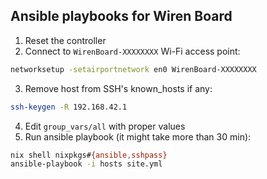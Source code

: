 ## Ansible playbooks for Wiren Board

1. Reset the controller
2. Connect to `WirenBoard-XXXXXXXX` Wi-Fi access point:
```sh
networksetup -setairportnetwork en0 WirenBoard-XXXXXXXX
```
3. Remove host from SSH's known_hosts if any:
```sh
ssh-keygen -R 192.168.42.1
```
4. Edit `group_vars/all` with proper values
5. Run ansible playbook (it might take more than 30 min):
```sh
nix shell nixpkgs#{ansible,sshpass}
ansible-playbook -i hosts site.yml
```
